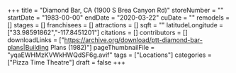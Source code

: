 +++
title = "Diamond Bar, CA (1900 S Brea Canyon Rd)"
storeNumber = ""
startDate = "1983-00-00"
endDate = "2020-03-22"
cuDate = ""
remodels = []
stages = []
franchisees = []
attractions = []
sqft = ""
latitudeLongitude = ["33.98591862","-117.8451201"]
citations = []
contributors = []
downloadLinks = ["https://archive.org/download/ptt-diamond-bar-plans|Building Plans (1982)"]
pageThumbnailFile = "yqaEWHMzKVWkHWQdSF6g.avif"
tags = ["Locations"]
categories = ["Pizza Time Theatre"]
draft = false
+++
